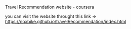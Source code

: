Travel Recommendation website - coursera

you can visit the website throught this link => https://noxbike.github.io/travelRecommendation/index.html
